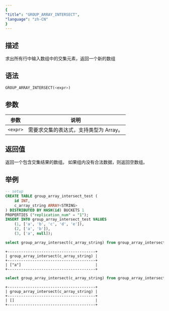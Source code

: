 ```yaml
---
{
"title": "GROUP_ARRAY_INTERSECT",
"language": "zh-CN"
}
---
```


## 描述

求出所有行中输入数组中的交集元素，返回一个新的数组

## 语法

```sql
GROUP_ARRAY_INTERSECT(<expr>)
```

## 参数

| 参数 | 说明 |
| -- | -- |
| `<expr>` | 需要求交集的表达式，支持类型为 Array。 |

## 返回值

返回一个包含交集结果的数组。
如果组内没有合法数据，则返回空数组。

## 举例

```sql
-- setup
CREATE TABLE group_array_intersect_test (
	id INT,
	c_array_string ARRAY<STRING>
) DISTRIBUTED BY HASH(id) BUCKETS 1
PROPERTIES ("replication_num" = "1");
INSERT INTO group_array_intersect_test VALUES
	(1, ['a', 'b', 'c', 'd', 'e']),
	(2, ['a', 'b']),
	(3, ['a', null]);
```

```sql
select group_array_intersect(c_array_string) from group_array_intersect_test;
```

```text
+---------------------------------------+
| group_array_intersect(c_array_string) |
+---------------------------------------+
| ["a"]                                 |
+---------------------------------------+
```

```sql
select group_array_intersect(c_array_string) from group_array_intersect_test where id is null;
```

```text
+---------------------------------------+
| group_array_intersect(c_array_string) |
+---------------------------------------+
| []                                    |
+---------------------------------------+
```
